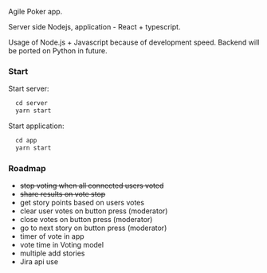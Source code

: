 Agile Poker app.

Server side Nodejs, application - React + typescript.

Usage of Node.js + Javascript because of development speed. Backend will be ported on Python in future.

### Start

Start server:

```javascript
  cd server
  yarn start
```

Start application:

```javascript
  cd app
  yarn start
```

### Roadmap

* ~~stop voting when all connected users voted~~
* ~~share results on vote stop~~
* get story points based on users votes
* clear user votes on button press (moderator)
* close votes on button press (moderator)
* go to next story on button press (moderator)
* timer of vote in app
* vote time in Voting model
* multiple add stories
* Jira api use